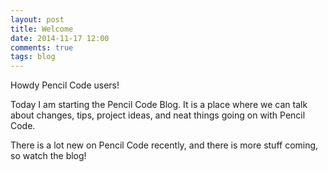 ```yaml
---
layout: post
title: Welcome
date: 2014-11-17 12:00
comments: true
tags: blog
---
```


Howdy Pencil Code users!

Today I am starting the Pencil Code Blog.  It is a place where we
can talk about changes, tips, project ideas, and neat things going on
with Pencil Code.

There is a lot new on Pencil Code recently, and there is more stuff
coming, so watch the blog!
